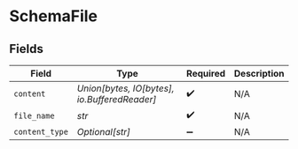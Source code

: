 # SchemaFile


## Fields

| Field                                        | Type                                         | Required                                     | Description                                  |
| -------------------------------------------- | -------------------------------------------- | -------------------------------------------- | -------------------------------------------- |
| `content`                                    | *Union[bytes, IO[bytes], io.BufferedReader]* | :heavy_check_mark:                           | N/A                                          |
| `file_name`                                  | *str*                                        | :heavy_check_mark:                           | N/A                                          |
| `content_type`                               | *Optional[str]*                              | :heavy_minus_sign:                           | N/A                                          |